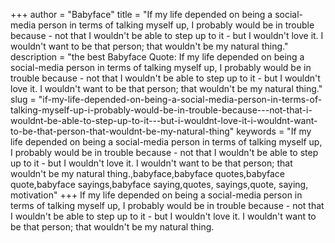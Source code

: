 +++
author = "Babyface"
title = "If my life depended on being a social-media person in terms of talking myself up, I probably would be in trouble because - not that I wouldn't be able to step up to it - but I wouldn't love it. I wouldn't want to be that person; that wouldn't be my natural thing."
description = "the best Babyface Quote: If my life depended on being a social-media person in terms of talking myself up, I probably would be in trouble because - not that I wouldn't be able to step up to it - but I wouldn't love it. I wouldn't want to be that person; that wouldn't be my natural thing."
slug = "if-my-life-depended-on-being-a-social-media-person-in-terms-of-talking-myself-up-i-probably-would-be-in-trouble-because---not-that-i-wouldnt-be-able-to-step-up-to-it---but-i-wouldnt-love-it-i-wouldnt-want-to-be-that-person-that-wouldnt-be-my-natural-thing"
keywords = "If my life depended on being a social-media person in terms of talking myself up, I probably would be in trouble because - not that I wouldn't be able to step up to it - but I wouldn't love it. I wouldn't want to be that person; that wouldn't be my natural thing.,babyface,babyface quotes,babyface quote,babyface sayings,babyface saying,quotes, sayings,quote, saying, motivation"
+++
If my life depended on being a social-media person in terms of talking myself up, I probably would be in trouble because - not that I wouldn't be able to step up to it - but I wouldn't love it. I wouldn't want to be that person; that wouldn't be my natural thing.

